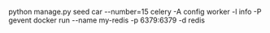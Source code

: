 python manage.py seed car --number=15
celery -A config  worker -l info -P gevent
docker run --name my-redis -p 6379:6379 -d redis
